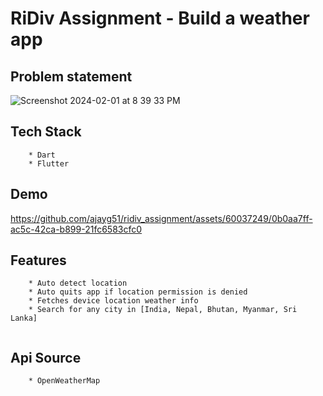 # RiDiv Assignment - Build a weather app

## Problem statement 
![Screenshot 2024-02-01 at 8 39 33 PM](https://github.com/ajayg51/ridiv_assignment/assets/60037249/96de6c5b-d259-40b0-a5df-3b61e68bd79e)

## Tech Stack
```
    * Dart
    * Flutter

```

## Demo

https://github.com/ajayg51/ridiv_assignment/assets/60037249/0b0aa7ff-ac5c-42ca-b899-21fc6583cfc0



## Features
```
    * Auto detect location
    * Auto quits app if location permission is denied
    * Fetches device location weather info
    * Search for any city in [India, Nepal, Bhutan, Myanmar, Sri Lanka]
    
```

## Api Source

```
    * OpenWeatherMap
```

